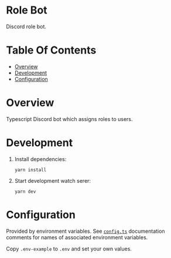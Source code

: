 # Role Bot
Discord role bot.

# Table Of Contents
- [Overview](#overview)
- [Development](#development)
- [Configuration](#configuration)

# Overview
Typescript Discord bot which assigns roles to users.

# Development
1. Install dependencies:
   ```shell
   yarn install
   ```
2. Start development watch serer:
   ```shell
   yarn dev
   ```

# Configuration
Provided by environment variables. See [`config.ts`](./src/config.ts) documentation comments for names of associated environment variables.

Copy `.env-example` to `.env` and set your own values.
